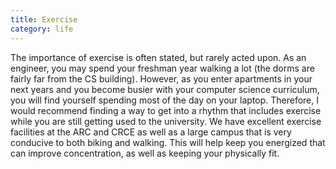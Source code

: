 ```yaml
---
title: Exercise
category: life
---
```


The importance of exercise is often stated, but rarely acted upon. As an engineer, you may spend your freshman year walking a lot (the dorms are fairly far from the CS building). However, as you enter apartments in your next years and you become busier with your computer science curriculum, you will find yourself spending most of the day on your laptop. Therefore, I would recommend finding a way to get into a rhythm that includes exercise while you are still getting used to the university. We have excellent exercise facilities at the ARC and CRCE as well as a large campus that is very conducive to both biking and walking. This will help keep you energized that can improve concentration, as well as keeping your physically fit. 
